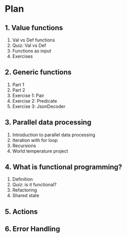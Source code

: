 # Plan

## 1. Value functions

1. Val vs Def functions
1. Quiz: Val vs Def
1. Functions as input
1. Exercises

## 2. Generic functions

1. Part 1
1. Part 2
1. Exercise 1: Pair
1. Exercise 2: Predicate
1. Exercise 3: JsonDecoder

## 3. Parallel data processing

1. Introduction to parallel data processing
1. Iteration with for loop
1. Recursions
1. World temperature project

## 4. What is functional programming?

1. Definition
1. Quiz: is it functional?
1. Refactoring
1. Shared state

## 5. Actions

## 6. Error Handling
